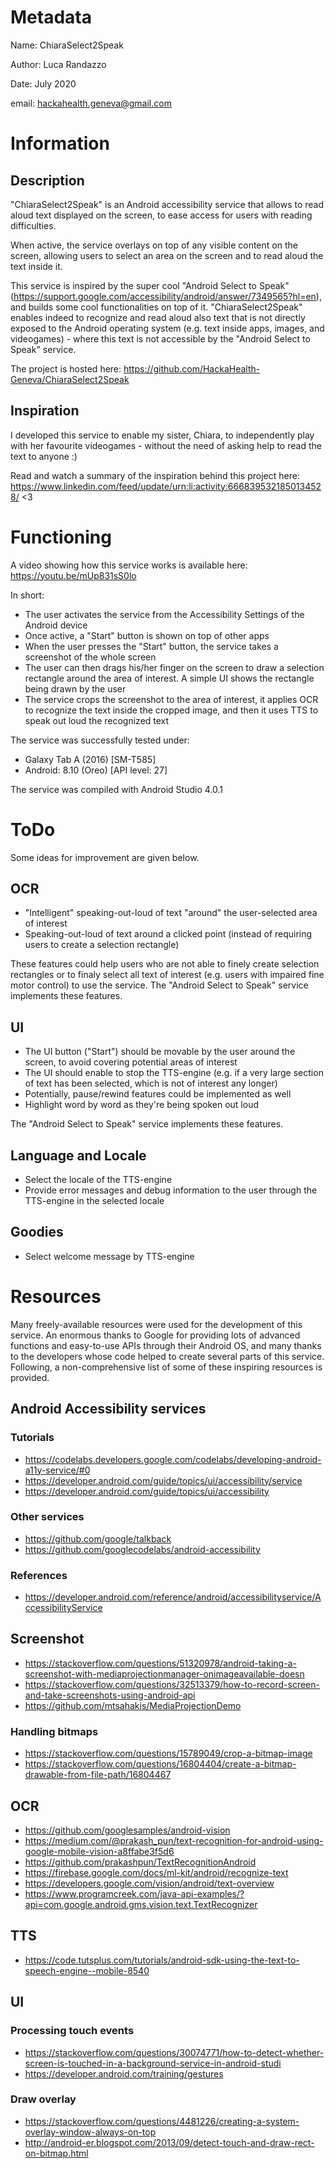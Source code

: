 # Metadata
Name:	ChiaraSelect2Speak

Author: Luca Randazzo

Date:   July 2020

email:  hackahealth.geneva@gmail.com

# Information
## Description
"ChiaraSelect2Speak" is an Android accessibility service that allows to read aloud text displayed on the screen, to ease access for users with reading difficulties.

When active, the service overlays on top of any visible content on the screen, allowing users to select an area on the screen and to read aloud the text inside it.

This service is inspired by the super cool "Android Select to Speak" (https://support.google.com/accessibility/android/answer/7349565?hl=en), and builds some cool functionalities on top of it. "ChiaraSelect2Speak" enables indeed to recognize and read aloud also text that is not directly exposed to the Android operating system (e.g. text inside apps, images, and videogames) - where this text is not accessible by the "Android Select to Speak" service.

The project is hosted here: https://github.com/HackaHealth-Geneva/ChiaraSelect2Speak

## Inspiration
I developed this service to enable my sister, Chiara, to independently play with her favourite videogames - without the need of asking help to read the text to anyone :)

Read and watch a summary of the inspiration behind this project here: https://www.linkedin.com/feed/update/urn:li:activity:6668395321850134528/ <3

# Functioning
A video showing how this service works is available here: https://youtu.be/mUp831sS0lo

In short:
- The user activates the service from the Accessibility Settings of the Android device
- Once active, a "Start" button is shown on top of other apps
- When the user presses the "Start" button, the service takes a screenshot of the whole screen
- The user can then drags his/her finger on the screen to draw a selection rectangle around the area of interest. A simple UI shows the rectangle being drawn by the user
- The service crops the screenshot to the area of interest, it applies OCR to recognize the text inside the cropped image, and then it uses TTS to speak out loud the recognized text

The service was successfully tested under:
- Galaxy Tab A (2016) [SM-T585]
- Android: 8.10 (Oreo) [API level: 27]

The service was compiled with Android Studio 4.0.1

# ToDo
Some ideas for improvement are given below.

## OCR
- "Intelligent" speaking-out-loud of text "around" the user-selected area of interest
- Speaking-out-loud of text around a clicked point (instead of requiring users to create a selection rectangle)

These features could help users who are not able to finely create selection rectangles or to finaly select all text of interest (e.g. users with impaired fine motor control) to use the service.
The "Android Select to Speak" service implements these features.

## UI
- The UI button ("Start") should be movable by the user around the screen, to avoid covering potential areas of interest
- The UI should enable to stop the TTS-engine (e.g. if a very large section of text has been selected, which is not of interest any longer)
- Potentially, pause/rewind features could be implemented as well
- Highlight word by word as they're being spoken out loud

The "Android Select to Speak" service implements these features.

## Language and Locale
- Select the locale of the TTS-engine
- Provide error messages and debug information to the user through the TTS-engine in the selected locale

## Goodies
- Select welcome message by TTS-engine

# Resources
Many freely-available resources were used for the development of this service.
An enormous thanks to Google for providing lots of advanced functions and easy-to-use APIs through their Android OS, and many thanks to the developers whose code helped to create several parts of this service.
Following, a non-comprehensive list of some of these inspiring resources is provided.

## Android Accessibility services
### Tutorials
- https://codelabs.developers.google.com/codelabs/developing-android-a11y-service/#0
- https://developer.android.com/guide/topics/ui/accessibility/service
- https://developer.android.com/guide/topics/ui/accessibility

### Other services
- https://github.com/google/talkback
- https://github.com/googlecodelabs/android-accessibility

### References
- https://developer.android.com/reference/android/accessibilityservice/AccessibilityService

## Screenshot
- https://stackoverflow.com/questions/51320978/android-taking-a-screenshot-with-mediaprojectionmanager-onimageavailable-doesn
- https://stackoverflow.com/questions/32513379/how-to-record-screen-and-take-screenshots-using-android-api
- https://github.com/mtsahakis/MediaProjectionDemo

### Handling bitmaps
- https://stackoverflow.com/questions/15789049/crop-a-bitmap-image
- https://stackoverflow.com/questions/16804404/create-a-bitmap-drawable-from-file-path/16804467

## OCR
- https://github.com/googlesamples/android-vision
- https://medium.com/@prakash_pun/text-recognition-for-android-using-google-mobile-vision-a8ffabe3f5d6
- https://github.com/prakashpun/TextRecognitionAndroid
- https://firebase.google.com/docs/ml-kit/android/recognize-text
- https://developers.google.com/vision/android/text-overview
- https://www.programcreek.com/java-api-examples/?api=com.google.android.gms.vision.text.TextRecognizer

## TTS
- https://code.tutsplus.com/tutorials/android-sdk-using-the-text-to-speech-engine--mobile-8540

## UI
### Processing touch events
- https://stackoverflow.com/questions/30074771/how-to-detect-whether-screen-is-touched-in-a-background-service-in-android-studi
- https://developer.android.com/training/gestures

### Draw overlay
- https://stackoverflow.com/questions/4481226/creating-a-system-overlay-window-always-on-top
- http://android-er.blogspot.com/2013/09/detect-touch-and-draw-rect-on-bitmap.html
